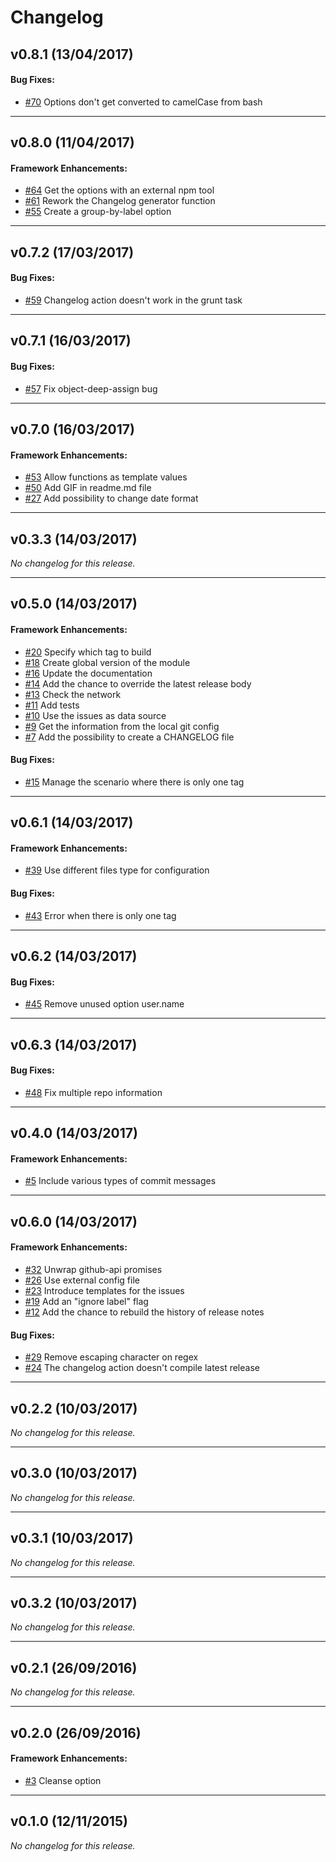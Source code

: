 # Changelog

## v0.8.1 (13/04/2017)

#### Bug Fixes:

- [#70](https://github.com/github-tools/github-release-notes/issues/70) Options don't get converted to camelCase from bash

---

## v0.8.0 (11/04/2017)

#### Framework Enhancements:

- [#64](https://github.com/github-tools/github-release-notes/issues/64) Get the options with an external npm tool
- [#61](https://github.com/github-tools/github-release-notes/issues/61) Rework the Changelog generator function
- [#55](https://github.com/github-tools/github-release-notes/issues/55) Create a group-by-label option 

---

## v0.7.2 (17/03/2017)

#### Bug Fixes:

- [#59](https://github.com/github-tools/github-release-notes/issues/59) Changelog action doesn't work in the grunt task

---

## v0.7.1 (16/03/2017)

#### Bug Fixes:

- [#57](https://github.com/github-tools/github-release-notes/issues/57) Fix object-deep-assign bug

---

## v0.7.0 (16/03/2017)

#### Framework Enhancements:

- [#53](https://github.com/github-tools/github-release-notes/issues/53) Allow functions as template values
- [#50](https://github.com/github-tools/github-release-notes/issues/50) Add GIF in readme.md file
- [#27](https://github.com/github-tools/github-release-notes/issues/27) Add possibility to change date format

---

## v0.3.3 (14/03/2017)
*No changelog for this release.*

---

## v0.5.0 (14/03/2017)

#### Framework Enhancements:

- [#20](https://github.com/github-tools/github-release-notes/issues/20) Specify which tag to build
- [#18](https://github.com/github-tools/github-release-notes/issues/18) Create global version of the module
- [#16](https://github.com/github-tools/github-release-notes/issues/16) Update the documentation
- [#14](https://github.com/github-tools/github-release-notes/issues/14) Add the chance to override the latest release body
- [#13](https://github.com/github-tools/github-release-notes/issues/13) Check the network
- [#11](https://github.com/github-tools/github-release-notes/issues/11) Add tests
- [#10](https://github.com/github-tools/github-release-notes/issues/10) Use the issues as data source
- [#9](https://github.com/github-tools/github-release-notes/issues/9) Get the information from the local git config
- [#7](https://github.com/github-tools/github-release-notes/issues/7) Add the possibility to create a CHANGELOG file

#### Bug Fixes:

- [#15](https://github.com/github-tools/github-release-notes/issues/15) Manage the scenario where there is only one tag

---

## v0.6.1 (14/03/2017)

#### Framework Enhancements:

- [#39](https://github.com/github-tools/github-release-notes/issues/39) Use different files type for configuration

#### Bug Fixes:

- [#43](https://github.com/github-tools/github-release-notes/issues/43) Error when there is only one tag

---

## v0.6.2 (14/03/2017)

#### Bug Fixes:

- [#45](https://github.com/github-tools/github-release-notes/issues/45) Remove unused option user.name

---

## v0.6.3 (14/03/2017)

#### Bug Fixes:

- [#48](https://github.com/github-tools/github-release-notes/issues/48) Fix multiple repo information

---

## v0.4.0 (14/03/2017)

#### Framework Enhancements:

- [#5](https://github.com/github-tools/github-release-notes/issues/5) Include various types of commit messages

---

## v0.6.0 (14/03/2017)

#### Framework Enhancements:

- [#32](https://github.com/github-tools/github-release-notes/issues/32) Unwrap github-api promises
- [#26](https://github.com/github-tools/github-release-notes/issues/26) Use external config file
- [#23](https://github.com/github-tools/github-release-notes/issues/23) Introduce templates for the issues
- [#19](https://github.com/github-tools/github-release-notes/issues/19) Add an "ignore label" flag
- [#12](https://github.com/github-tools/github-release-notes/issues/12) Add the chance to rebuild the history of release notes

#### Bug Fixes:

- [#29](https://github.com/github-tools/github-release-notes/issues/29) Remove escaping character on regex
- [#24](https://github.com/github-tools/github-release-notes/issues/24) The changelog action doesn't compile latest release

---

## v0.2.2 (10/03/2017)
*No changelog for this release.*

---

## v0.3.0 (10/03/2017)
*No changelog for this release.*

---

## v0.3.1 (10/03/2017)
*No changelog for this release.*

---

## v0.3.2 (10/03/2017)
*No changelog for this release.*

---

## v0.2.1 (26/09/2016)
*No changelog for this release.*

---

## v0.2.0 (26/09/2016)

#### Framework Enhancements:

- [#3](https://github.com/github-tools/github-release-notes/issues/3) Cleanse option

---

## v0.1.0 (12/11/2015)
_No changelog for this release._
